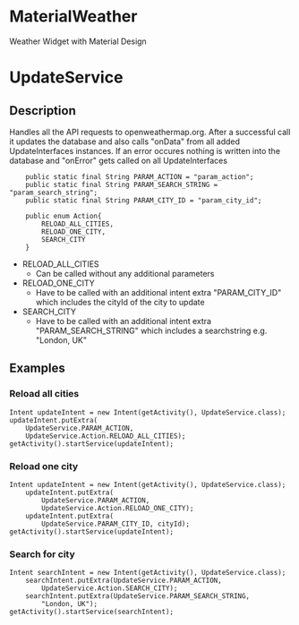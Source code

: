 MaterialWeather
===============

Weather Widget with Material Design

# UpdateService
## Description
Handles all the API requests to openweathermap.org. After a successful call it updates the database and also calls "onData" from all added UpdateInterfaces instances. If an error occures nothing is written into the database and "onError" gets called on all UpdateInterfaces

```
    public static final String PARAM_ACTION = "param_action";
    public static final String PARAM_SEARCH_STRING = "param_search_string";
    public static final String PARAM_CITY_ID = "param_city_id";
```
```
    public enum Action{
        RELOAD_ALL_CITIES,
        RELOAD_ONE_CITY,
        SEARCH_CITY
    }
```

- RELOAD_ALL_CITIES
    - Can be called without any additional parameters
- RELOAD_ONE_CITY
    - Have to be called with an additional intent extra "PARAM_CITY_ID" which includes the cityId of the city to update
- SEARCH_CITY
    - Have to be called with an additional intent extra "PARAM_SEARCH_STRING" which includes a searchstring e.g. "London, UK"
    
## Examples
### Reload all cities
```
Intent updateIntent = new Intent(getActivity(), UpdateService.class);
updateIntent.putExtra(
    UpdateService.PARAM_ACTION,
    UpdateService.Action.RELOAD_ALL_CITIES);
getActivity().startService(updateIntent);
```
### Reload one city
```
Intent updateIntent = new Intent(getActivity(), UpdateService.class);
    updateIntent.putExtra(
        UpdateService.PARAM_ACTION,
        UpdateService.Action.RELOAD_ONE_CITY);
    updateIntent.putExtra(
        UpdateService.PARAM_CITY_ID, cityId);
getActivity().startService(updateIntent);
```
### Search for city
```
Intent searchIntent = new Intent(getActivity(), UpdateService.class);
    searchIntent.putExtra(UpdateService.PARAM_ACTION,
        UpdateService.Action.SEARCH_CITY);
    searchIntent.putExtra(UpdateService.PARAM_SEARCH_STRING,
        "London, UK");
getActivity().startService(searchIntent);
```
